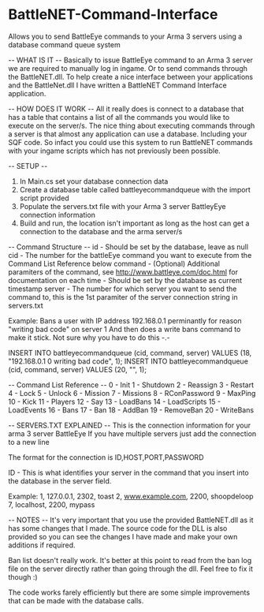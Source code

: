 # BattleNET-Command-Interface
Allows you to send BattleEye commands to your Arma 3 servers using a database command queue system

-- WHAT IS IT --
Basically to issue BattleEye command to an Arma 3 server we are required to manually log in ingame. Or to send commands through the BattleNET.dll. To help create a nice interface between your applications and the BattleNet.dll I have written a BattleNET Command Interface application.


-- HOW DOES IT WORK --
All it really does is connect to a database that has a table that contains a list of all the commands you would like to execute on the server/s. The nice thing about executing commands through a server is that almost any application can use a database. Including your SQF code. So infact you could use this system to run BattleNET commands with your ingame scripts which has not previously been possible.


-- SETUP --
1. In Main.cs set your database connection data
2. Create a database table called battleyecommandqueue with the import script provided
3. Populate the servers.txt file with your Arma 3 server BattleyEye connection information
4. Build and run, the location isn't important as long as the host can get a connection to the database and the arma server/s

-- Command Structure --
id - Should be set by the database, leave as null
cid - The number for the battleEye command you want to execute from the Command List Reference below
command - (Optional) Additional paramiters of the command, see http://www.battleye.com/doc.html for documentation on each time - Should be set by the database as current timestamp
server - The number for which server you want to send the command to, this is the 1st paramiter of the server connection string in servers.txt

Example:
Bans a user with IP address 192.168.0.1 perminantly for reason "writing bad code" on server 1
And then does a write bans command to make it stick. Not sure why you have to do this -.-

INSERT INTO battleyecommandqueue (cid, command, server) VALUES (18, "192.168.0.1 0 writing bad code", 1);
INSERT INTO battleyecommandqueue (cid, command, server) VALUES (20, "", 1);

-- Command List Reference --
0 - Init
1 - Shutdown
2 - Reassign
3 - Restart
4 - Lock
5 - Unlock
6 - Mission
7 - Missions
8 - RConPassword
9 - MaxPing
10 - Kick
11 - Players
12 - Say
13 - LoadBans
14 - LoadScripts
15 - LoadEvents
16 - Bans
17 - Ban
18 - AddBan
19 - RemoveBan
20 - WriteBans

-- SERVERS.TXT EXPLAINED --
This is the connection information for your arma 3 server BattleEye
If you have multiple servers just add the connection to a new line

The format for the connection is
ID,HOST,PORT,PASSWORD

ID - This is what identifies your server in the command that you insert into the database in the server field.

Example:
1, 127.0.0.1, 2302, toast
2, www.example.com, 2200, shoopdeloop
7, localhost, 2200, mypass

-- NOTES --
It's very important that you use the provided BattleNET.dll as it has some changes that I made.
The source code for the DLL is also provided so you can see the changes I have made and make your own additions if required.

Ban list doesn't really work. It's better at this point to read from the ban log file on the server directly rather than going through the dll. Feel free to fix it though :)

The code works farely efficiently but there are some simple improvements that can be made with the database calls.
